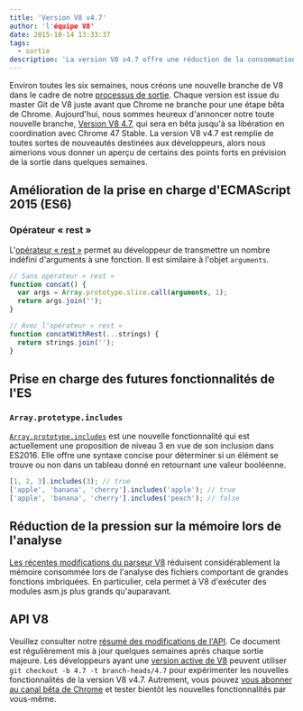 ```yaml
---
title: 'Version V8 v4.7'
author: 'l'équipe V8'
date: 2015-10-14 13:33:37
tags:
  - sortie
description: 'La version V8 v4.7 offre une réduction de la consommation de mémoire et prend en charge les nouvelles fonctionnalités du langage ES2015.'
---
```

Environ toutes les six semaines, nous créons une nouvelle branche de V8 dans le cadre de notre [processus de sortie](https://v8.dev/docs/release-process). Chaque version est issue du master Git de V8 juste avant que Chrome ne branche pour une étape bêta de Chrome. Aujourd'hui, nous sommes heureux d'annoncer notre toute nouvelle branche, [Version V8 4.7](https://chromium.googlesource.com/v8/v8.git/+log/branch-heads/4.7), qui sera en bêta jusqu'à sa libération en coordination avec Chrome 47 Stable. La version V8 v4.7 est remplie de toutes sortes de nouveautés destinées aux développeurs, alors nous aimerions vous donner un aperçu de certains des points forts en prévision de la sortie dans quelques semaines.

<!--truncate-->
## Amélioration de la prise en charge d'ECMAScript 2015 (ES6)

### Opérateur « rest »

L'[opérateur « rest »](https://developer.mozilla.org/en/docs/Web/JavaScript/Reference/Functions/rest_parameters) permet au développeur de transmettre un nombre indéfini d'arguments à une fonction. Il est similaire à l'objet `arguments`.

```js
// Sans opérateur « rest »
function concat() {
  var args = Array.prototype.slice.call(arguments, 1);
  return args.join('');
}

// Avec l'opérateur « rest »
function concatWithRest(...strings) {
  return strings.join('');
}
```

## Prise en charge des futures fonctionnalités de l'ES

### `Array.prototype.includes`

[`Array.prototype.includes`](https://developer.mozilla.org/en-US/docs/Web/JavaScript/Reference/Global_Objects/Array/includes) est une nouvelle fonctionnalité qui est actuellement une proposition de niveau 3 en vue de son inclusion dans ES2016. Elle offre une syntaxe concise pour déterminer si un élément se trouve ou non dans un tableau donné en retournant une valeur booléenne.

```js
[1, 2, 3].includes(3); // true
['apple', 'banana', 'cherry'].includes('apple'); // true
['apple', 'banana', 'cherry'].includes('peach'); // false
```

## Réduction de la pression sur la mémoire lors de l'analyse

[Les récentes modifications du parseur V8](https://code.google.com/p/v8/issues/detail?id=4392) réduisent considérablement la mémoire consommée lors de l'analyse des fichiers comportant de grandes fonctions imbriquées. En particulier, cela permet à V8 d'exécuter des modules asm.js plus grands qu'auparavant.

## API V8

Veuillez consulter notre [résumé des modifications de l'API](https://docs.google.com/document/d/1g8JFi8T_oAE_7uAri7Njtig7fKaPDfotU6huOa1alds/edit). Ce document est régulièrement mis à jour quelques semaines après chaque sortie majeure. Les développeurs ayant une [version active de V8](https://v8.dev/docs/source-code#using-git) peuvent utiliser `git checkout -b 4.7 -t branch-heads/4.7` pour expérimenter les nouvelles fonctionnalités de la version V8 v4.7. Autrement, vous pouvez [vous abonner au canal bêta de Chrome](https://www.google.com/chrome/browser/beta.html) et tester bientôt les nouvelles fonctionnalités par vous-même.
